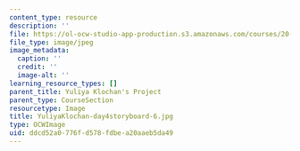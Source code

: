 ```yaml
---
content_type: resource
description: ''
file: https://ol-ocw-studio-app-production.s3.amazonaws.com/courses/20-219-becoming-the-next-bill-nye-writing-and-hosting-the-educational-show-january-iap-2015/ddcd52a0776fd578fdbea20aaeb5da49_YuliyaKlochan-day4storyboard-6.jpg
file_type: image/jpeg
image_metadata:
  caption: ''
  credit: ''
  image-alt: ''
learning_resource_types: []
parent_title: Yuliya Klochan's Project
parent_type: CourseSection
resourcetype: Image
title: YuliyaKlochan-day4storyboard-6.jpg
type: OCWImage
uid: ddcd52a0-776f-d578-fdbe-a20aaeb5da49
---
```

